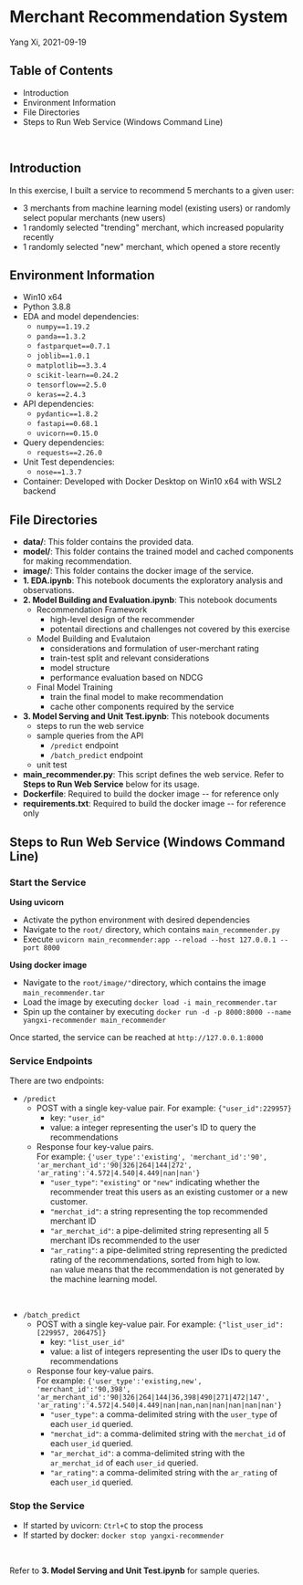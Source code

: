 # Merchant Recommendation System
Yang Xi, 2021-09-19

## Table of Contents
* Introduction
* Environment Information
* File Directories
* Steps to Run Web Service (Windows Command Line)

<br>

## Introduction
In this exercise, I built a service to recommend 5 merchants to a given user:
* 3 merchants from machine learning model (existing users) or randomly select popular merchants (new users)
* 1 randomly selected "trending" merchant, which increased popularity recently
* 1 randomly selected "new" merchant, which opened a store recently

## Environment Information
* Win10 x64
* Python 3.8.8
* EDA and model dependencies:
    * `numpy==1.19.2`
    * `panda==1.3.2`
    * `fastparquet==0.7.1`
    * `joblib==1.0.1`
    * `matplotlib==3.3.4`
    * `scikit-learn==0.24.2`
    * `tensorflow==2.5.0`
    * `keras==2.4.3`
* API dependencies:
    * `pydantic==1.8.2`
    * `fastapi==0.68.1`
    * `uvicorn==0.15.0`
* Query dependencies:
    * `requests==2.26.0`
* Unit Test dependencies:
    * `nose==1.3.7`
* Container: Developed with Docker Desktop on Win10 x64 with WSL2 backend

## File Directories
* **data/**: This folder contains the provided data.
* **model/**: This folder contains the trained model and cached components for making recommendation.
* **image/**: This folder contains the docker image of the service.
* **1. EDA.ipynb**: This notebook documents the exploratory analysis and observations.
* **2. Model Building and Evaluation.ipynb**: This notebook documents
    * Recommendation Framework
        * high-level design of the recommender
        * potentail directions and challenges not covered by this exercise
    * Model Building and Evalutaion
        * considerations and formulation of user-merchant rating
        * train-test split and relevant considerations
        * model structure
        * performance evaluation based on NDCG
    * Final Model Training
        * train the final model to make recommendation
        * cache other components required by the service
* **3. Model Serving and Unit Test.ipynb**: This notebook documents
    * steps to run the web service
    * sample queries from the API
        * `/predict` endpoint
        * `/batch_predict` endpoint
    * unit test
* **main_recommender.py**: This script defines the web service. Refer to **Steps to Run Web Service** below for its usage.
* **Dockerfile**: Required to build the docker image -- for reference only
* **requirements.txt**: Required to build the docker image -- for reference only

## Steps to Run Web Service (Windows Command Line)
### Start the Service
**Using uvicorn**
* Activate the python environment with desired dependencies
* Navigate to the `root/` directory, which contains `main_recommender.py`
* Execute `uvicorn main_recommender:app --reload --host 127.0.0.1 --port 8000`

**Using docker image**
* Navigate to the `root/image/"`directory, which contains the image `main_recommender.tar`
* Load the image by executing `docker load -i main_recommender.tar`
* Spin up the container by executing `docker run -d -p 8000:8000 --name yangxi-recommender main_recommender`

Once started, the service can be reached at `http://127.0.0.1:8000`

### Service Endpoints
There are two endpoints:
* `/predict`
    * POST with a single key-value pair. For example: `{"user_id":229957}`
        * key: `"user_id"`
        * value: a integer representing the user's ID to query the recommendations
    * Response four key-value pairs.<br>
    For example: `{'user_type':'existing', 'merchant_id':'90', 'ar_merchant_id':'90|326|264|144|272', 'ar_rating':'4.572|4.540|4.449|nan|nan'}`
        * `"user_type"`: `"existing"` or `"new"` indicating whether the recommender treat this users as an existing customer or a new customer.
        * `"merchat_id"`: a string representing the top recommended merchant ID
        * `"ar_merchat_id"`: a pipe-delimited string representing all 5 merchant IDs recommended to the user
        * `"ar_rating"`: a pipe-delimited string representing the predicted rating of the recommendations, sorted from high to low.<br>
        `nan` value means that the recommendation is not generated by the machine learning model.

<br>

* `/batch_predict`
    * POST with a single key-value pair. For example: `{"list_user_id":[229957, 206475]}`
        * key: `"list_user_id"`
        * value: a list of integers representing the user IDs to query the recommendations
    * Response four key-value pairs.<br>
    For example: `{'user_type':'existing,new', 'merchant_id':'90,398', 'ar_merchant_id':'90|326|264|144|36,398|490|271|472|147', 'ar_rating':'4.572|4.540|4.449|nan|nan,nan|nan|nan|nan|nan'}`
        * `"user_type"`: a comma-delimited string with the `user_type` of each `user_id` queried.
        * `"merchat_id"`: a comma-delimited string with the `merchat_id` of each `user_id` queried.
        * `"ar_merchat_id"`: a comma-delimited string with the `ar_merchat_id` of each `user_id` queried.
        * `"ar_rating"`: a comma-delimited string with the `ar_rating` of each `user_id` queried.

### Stop the Service
* If started by uvicorn: `Ctrl+C` to stop the process
* If started by docker: `docker stop yangxi-recommender`

<br>

Refer to **3. Model Serving and Unit Test.ipynb** for sample queries.
